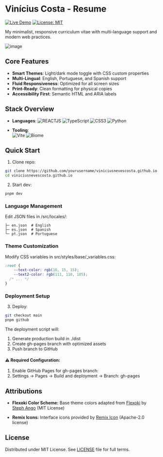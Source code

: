 # Vinícius Costa - Resume

[![Live Demo](https://img.shields.io/badge/%F0%9F%9A%80-Live%20Demo-2EA44F)](https://viniciusnevescosta.github.io)
[![License: MIT](https://img.shields.io/badge/License-MIT-yellow.svg)](LICENSE)

My minimalist, responsive curriculum vitae with multi-language support and modern web practices.

![image](https://github.com/user-attachments/assets/6e05159b-1b25-4230-9161-1313c7615976)

## Core Features

- **Smart Themes**: Light/dark mode toggle with CSS custom properties
- **Multi-Lingual**: English, Portuguese, and Spanish support
- **Fluid Responsiveness**: Optimized for all screen sizes
- **Print-Ready**: Clean formatting for physical copies
- **Accessibility First**: Semantic HTML and ARIA labels

## Stack Overview

- **Languages**:
  ![REACTJS](https://img.shields.io/badge/-React-3178C6?logo=react&logoColor=white)
  ![TypeScript](https://img.shields.io/badge/-TypeScript-3178C6?logo=typescript&logoColor=white)
  ![CSS3](https://img.shields.io/badge/-CSS3-646CFF?logo=css3&logoColor=white)
  ![Python](https://img.shields.io/badge/-Python-3178C6?logo=python&logoColor=white)

- **Tooling**:  
  ![Vite](https://img.shields.io/badge/-Vite-646CFF?logo=vite&logoColor=white)
  ![Biome](https://img.shields.io/badge/-Biome-000?logo=biome&logoColor=white)

## Quick Start

1. Clone repo:  
```bash
git clone https://github.com/yourusername/viniciusnevescosta.github.io.git
cd viniciusnevescosta.github.io
```

2. Start dev:  
```bash
pnpm dev
```

### Language Management

Edit JSON files in /src/locales/:

```
├─ en.json  # English
├─ es.json  # Spanish
└─ pt.json  # Portuguese
```

### Theme Customization

Modify CSS variables in src/styles/base/_variables.css:
```css
:root {
	--text-color: rgb(16, 15, 15);
	--text2-color: rgb(111, 110, 105);
  /* ... */
}
```

### Deployment Setup

3. Deploy:  
```bash
git checkout main
pnpm github
```

The deployment script will:

1. Generate production build in ./dist
2. Create gh-pages branch with optimized assets
3. Push branch to GitHub

#### ⚠️ Required Configuration:

1. Enable GitHub Pages for gh-pages branch:
2. Settings → Pages → Build and deployment → Branch: gh-pages

## Attributions

- **Flexoki Color Scheme:**
Base theme colors adapted from [Flexoki](https://github.com/kepano/flexoki) by [Steph Ango](https://stephango.com/) (MIT License)

- **Remix Icons:**
Interface icons provided by [Remix Icon](https://remixicon.com/) (Apache-2.0 license)

## License

Distributed under MIT License.
See [LICENSE](LICENSE) file for full terms.
